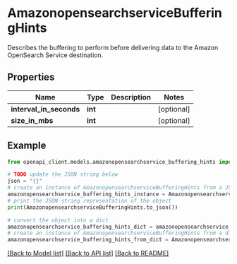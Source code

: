 # AmazonopensearchserviceBufferingHints

Describes the buffering to perform before delivering data to the Amazon OpenSearch Service destination. 

## Properties

Name | Type | Description | Notes
------------ | ------------- | ------------- | -------------
**interval_in_seconds** | **int** |  | [optional] 
**size_in_mbs** | **int** |  | [optional] 

## Example

```python
from openapi_client.models.amazonopensearchservice_buffering_hints import AmazonopensearchserviceBufferingHints

# TODO update the JSON string below
json = "{}"
# create an instance of AmazonopensearchserviceBufferingHints from a JSON string
amazonopensearchservice_buffering_hints_instance = AmazonopensearchserviceBufferingHints.from_json(json)
# print the JSON string representation of the object
print(AmazonopensearchserviceBufferingHints.to_json())

# convert the object into a dict
amazonopensearchservice_buffering_hints_dict = amazonopensearchservice_buffering_hints_instance.to_dict()
# create an instance of AmazonopensearchserviceBufferingHints from a dict
amazonopensearchservice_buffering_hints_from_dict = AmazonopensearchserviceBufferingHints.from_dict(amazonopensearchservice_buffering_hints_dict)
```
[[Back to Model list]](../README.md#documentation-for-models) [[Back to API list]](../README.md#documentation-for-api-endpoints) [[Back to README]](../README.md)


